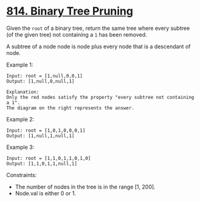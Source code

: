 # [814. Binary Tree Pruning](https://leetcode.com/problems/binary-tree-pruning/)
 
Given the `root` of a binary tree, return the same tree where every subtree (of the given tree) not containing a `1` has been removed.

A subtree of a node node is node plus every node that is a descendant of node.


Example 1:

    Input: root = [1,null,0,0,1]
    Output: [1,null,0,null,1]

    Explanation: 
    Only the red nodes satisfy the property "every subtree not containing a 1".
    The diagram on the right represents the answer.

Example 2:

    Input: root = [1,0,1,0,0,0,1]
    Output: [1,null,1,null,1]

Example 3:

    Input: root = [1,1,0,1,1,0,1,0]
    Output: [1,1,0,1,1,null,1]
 

Constraints:

* The number of nodes in the tree is in the range [1, 200].
* Node.val is either 0 or 1.